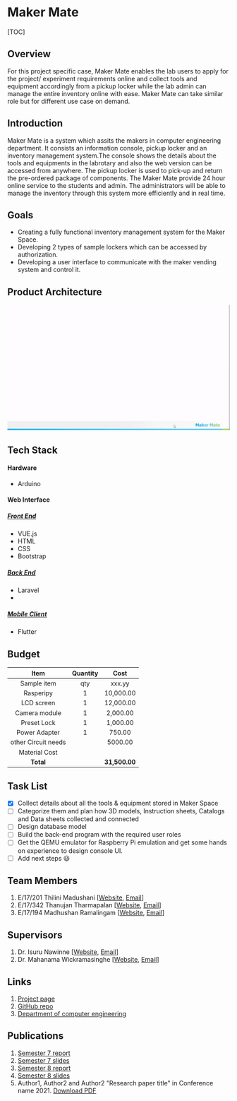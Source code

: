 
[//]: # "Please refer the instructions in below URL for the configurations"
[//]: # "https://projects.ce.pdn.ac.lk/docs/how-to-add-a-project"

# Maker Mate

[TOC]

## Overview
For this project specific case, Maker Mate enables the lab users to apply for the project/ experiment requirements online and collect tools and equipment accordingly from a pickup locker while the lab admin can manage the entire inventory online with ease. Maker Mate can take similar role but for different use case on demand.

## Introduction
Maker Mate is a system which assits the makers in computer engineering department. It consists an information console, pickup locker and an inventory management system.The console shows the details about the tools and equipments in the labrotary and also the web version can be accessed from anywhere. The pickup locker is used to pick-up and return the pre-ordered package of components. The Maker Mate provide 24 hour online service to the students and admin. The administrators will be able to manage the inventory through this system more efficiently and in real time.

## Goals
* Creating a fully functional inventory management system for the Maker Space.
* Developing 2 types of sample lockers which can be accessed by authorization. 
* Developing a user interface to communicate with the maker vending system and control it.



## Product Architecture

![Maker Mate Architecture](docs/assets/img/animations/product-architecture.gif)



## Tech Stack

#### Hardware
* Arduino

#### Web Interface
##### <u>Front End</u>
* VUE.js
* HTML
* CSS
* Bootstrap
##### <u>Back End</u>
* Laravel
* 
##### <u>Mobile Client</u>
* Flutter

## Budget

|    Item                     | Quantity |  Cost           |
| :---------:                 | :------: | :----:          |
| Sample item                 |   qty    | xxx.yy          |
| Rasperipy                   |    1     | 10,000.00       |
| LCD screen                  |    1     | 12,000.00       |
| Camera module               |    1     |  2,000.00       |
| Preset Lock                 |    1     |  1,000.00       |
| Power Adapter               |    1     |    750.00       |
| other Circuit needs         |          |   5000.00       |
| Material Cost               |          |                 |
| **Total**                   |          | **31,500.00**   |

## Task List

- [x] Collect details about all the tools & equipment stored in Maker Space
- [ ] Categorize them and plan how 3D models, Instruction sheets, Catalogs and Data sheets collected and connected
- [ ] Design database model
- [ ] Build the back-end program with the required user roles
- [ ] Get the QEMU emulator for Raspberry Pi emulation and get some hands on experience to design console UI.
- [ ] Add next steps :smiley:

## Team Members

1. E/17/201 Thilini Madushani [[Website](http://www.thilini98.me/), [Email](mailto:e17201@eng.pdn.ac.lk)]
2. E/17/342 Thanujan Tharmapalan [[Website](https://github.com/thanujan96), [Email](mailto:e17342@eng.pdn.ac.lk)]
3. E/17/194 Madhushan Ramalingam [[Website](https://www.drmadhushan.me/), [Email](mailto:drmadhushan@gmail.com)]

## Supervisors
1. Dr. Isuru Nawinne [[Website](http://www.ce.pdn.ac.lk/academic-staff/isuru-nawinne/), [Email](mailto:isurunawinne@eng.pdn.ac.lk)]
2. Dr. Mahanama Wickramasinghe [[Website](http://www.ce.pdn.ac.lk/2021/05/02/dr-mahanama-wickramasinghe/), [Email](mailto:mahanamaw@eng.pdn.ac.lk)]

## Links
1. [Project page](https://cepdnaclk.github.io/e17-3yp-maker-mate)
2. [GitHub repo](https://github.com/cepdnaclk/e17-3yp-maker-mate)
3. [Department of computer engineering](http://ce.pdn.ac.lk)

## Publications
1. [Semester 7 report](https://cepdnaclk.github.io/e17-3yp-maker-mate)
2. [Semester 7 slides](https://cepdnaclk.github.io/e17-3yp-maker-mate)
3. [Semester 8 report](https://cepdnaclk.github.io/e17-3yp-maker-mate)
4. [Semester 8 slides](https://cepdnaclk.github.io/e17-3yp-maker-mate)
5. Author1, Author2 and Author2 "Research paper title" in Conference name 2021. [Download PDF ](https://cepdnaclk.github.io/e17-3yp-maker-mate)
